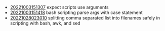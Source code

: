 - [20221003151307](/zet/20221003151307/README.md) expect scripts use arguments
- [20221003151418](/zet/20221003151418/README.md) bash scripting parse args with case statement
- [20221028023010](/zet/20221028023010/README.md) splitting comma separated list into filenames safely in scripting with bash, awk, and sed
